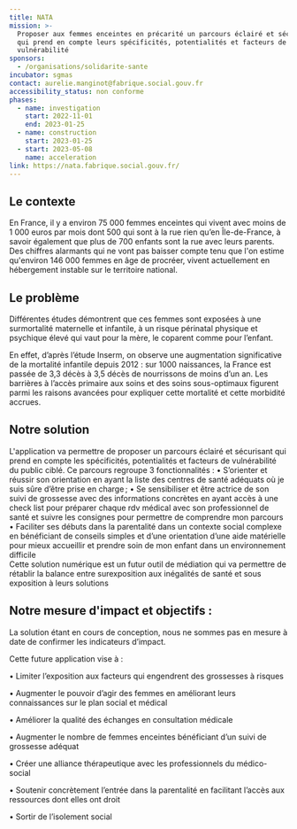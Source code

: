 ```yaml
---
title: NATA
mission: >-
  Proposer aux femmes enceintes en précarité un parcours éclairé et sécurisant
  qui prend en compte leurs spécificités, potentialités et facteurs de
  vulnérabilité 
sponsors:
  - /organisations/solidarite-sante
incubator: sgmas
contact: aurelie.manginot@fabrique.social.gouv.fr
accessibility_status: non conforme
phases:
  - name: investigation
    start: 2022-11-01
    end: 2023-01-25
  - name: construction
    start: 2023-01-25
  - start: 2023-05-08
    name: acceleration
link: https://nata.fabrique.social.gouv.fr/
---
```

## Le contexte

En France, il y a environ 75 000 femmes enceintes qui vivent avec moins de 1 000 euros par mois dont 500 qui sont à la rue rien qu’en Île-de-France, à savoir également que plus de 700 enfants sont la rue avec leurs parents. Des chiffres alarmants qui ne vont pas baisser compte tenu que l'on estime qu'environ 146 000 femmes en âge de procréer, vivent actuellement en hébergement instable sur le territoire national. 

## Le problème

Différentes études démontrent que ces femmes sont exposées à une surmortalité maternelle et infantile, à un risque périnatal physique et psychique élevé qui vaut pour la mère, le coparent comme pour l’enfant.

En effet, d’après l’étude Inserm, on observe une augmentation significative de la mortalité infantile depuis 2012 : sur 1000 naissances, la France est passée de 3,3 décès à 3,5 décès de nourrissons de moins d’un an. Les barrières à l’accès primaire aux soins et des soins sous-optimaux figurent parmi les raisons avancées pour expliquer cette mortalité et cette morbidité accrues. 

## Notre solution

L'application va permettre de proposer un parcours éclairé et sécurisant qui prend en compte les spécificités, potentialités et facteurs de vulnérabilité du public ciblé. Ce parcours regroupe 3 fonctionnalités : 
•	S’orienter et réussir son orientation en ayant la liste des centres de santé adéquats où je suis sûre d’être prise en charge ;
•	Se sensibiliser et être actrice de son suivi de grossesse avec des informations concrètes en ayant accès à une check list pour préparer chaque rdv médical avec son professionnel de santé et suivre les consignes pour permettre de comprendre mon parcours
•	Faciliter ses débuts dans la parentalité dans un contexte social complexe en bénéficiant de conseils simples et d’une orientation d’une aide matérielle pour mieux accueillir et prendre soin de mon enfant dans un environnement difficile  
Cette solution numérique est un futur outil de médiation qui va permettre de rétablir la balance entre surexposition aux inégalités de santé et sous exposition à leurs solutions

## Notre mesure d'impact et objectifs :

La solution étant en cours de conception, nous ne sommes pas en mesure à date de confirmer les indicateurs d’impact.

Cette future application vise à :  

•	Limiter l’exposition aux facteurs qui engendrent des grossesses à risques

•	Augmenter le pouvoir d’agir des femmes en améliorant leurs connaissances sur le plan social et médical

•	Améliorer la qualité des échanges en consultation médicale

•	Augmenter le nombre de femmes enceintes bénéficiant d’un suivi de grossesse adéquat

•	Créer une alliance thérapeutique avec les professionnels du médico-social  

•	Soutenir concrètement l’entrée dans la parentalité en facilitant l’accès aux ressources dont elles ont droit

•	Sortir de l’isolement social
